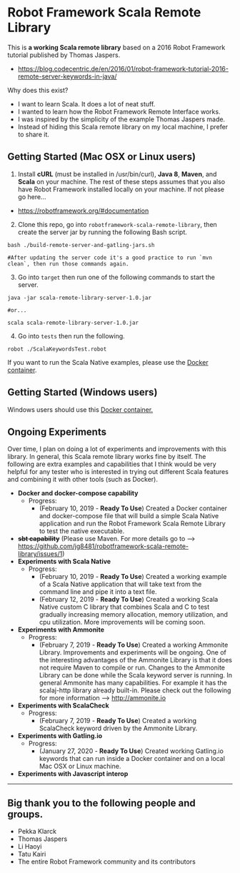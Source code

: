 # Robot Framework Scala Remote Library

This is **a working Scala remote library** based on a 2016 Robot Framework tutorial published by Thomas Jaspers.

- https://blog.codecentric.de/en/2016/01/robot-framework-tutorial-2016-remote-server-keywords-in-java/

Why does this exist?
- I want to learn Scala. It does a lot of neat stuff.
- I wanted to learn how the Robot Framework Remote Interface works.
- I was inspired by the simplicity of the example Thomas Jaspers made.
- Instead of hiding this Scala remote library on my local machine, I prefer to share it.

## Getting Started (Mac OSX or Linux users)

1) Install **cURL** (must be installed in /usr/bin/curl), **Java 8**, **Maven**, and **Scala** on your machine. The rest of these steps assumes that you also have Robot Framework installed locally on your machine. If not please go here...

- https://robotframework.org/#documentation

2) Clone this repo, go into `robotframework-scala-remote-library`, then create the server jar by running the following Bash script.

```
bash ./build-remote-server-and-gatling-jars.sh

#After updating the server code it's a good practice to run `mvn clean`, then run those commands again.
```

3) Go into `target` then run one of the following commands to start the server.

```
java -jar scala-remote-library-server-1.0.jar

#or...

scala scala-remote-library-server-1.0.jar
```

4) Go into `tests` then run the following.

```
robot ./ScalaKeywordsTest.robot
```

If you want to run the Scala Native examples, please use the [Docker container](https://github.com/jg8481/robotframework-scala-remote-library/tree/master/docker-robotframework-scala).

## Getting Started (Windows users)

Windows users should use this [Docker container.](https://github.com/jg8481/robotframework-scala-remote-library/tree/master/docker-robotframework-scala)

## Ongoing Experiments

Over time, I plan on doing a lot of experiments and improvements with this library. In general, this Scala remote library works fine by itself. The following are extra examples and capabilities that I think would be very helpful for any tester who is interested in trying out different Scala features and combining it with other tools (such as Docker).
- **Docker and docker-compose capability**
  - Progress:
    - (February 10, 2019 - **Ready To Use**) Created a Docker container and docker-compose file that will build a simple Scala Native application and run the Robot Framework Scala Remote Library to test the native executable.
- ~~**sbt capability**~~ (Please use Maven. For more details go to --> https://github.com/jg8481/robotframework-scala-remote-library/issues/1)
- **Experiments with Scala Native**
  - Progress:
    - (February 10, 2019 - **Ready To Use**) Created a working example of a Scala Native application that will take text from the command line and pipe it into a text file.
    - (February 12, 2019 - **Ready To Use**) Created a working Scala Native custom C library that combines Scala and C to test gradually increasing memory allocation, memory utilization, and cpu utilization. More improvements will be coming soon.
- **Experiments with Ammonite**
  - Progress:
    - (February 7, 2019 - **Ready To Use**) Created a working Ammonite Library. Improvements and experiments will be ongoing. One of the interesting advantages of the Ammonite Library is that it does not require Maven to compile or run. Changes to the Ammonite Library can be done while the Scala keyword server is running. In general Ammonite has many capabilities. For example it has the scalaj-http library already built-in. Please check out the following for more information --> http://ammonite.io
- **Experiments with ScalaCheck**
  - Progress:
    - (February 7, 2019 - **Ready To Use**) Created a working ScalaCheck keyword driven by the Ammonite Library.
- **Experiments with Gatling.io**
  - Progress:
    - (January 27, 2020 - **Ready To Use**) Created working Gatling.io keywords that can run inside a Docker container and on a local Mac OSX or Linux machine.
- **Experiments with Javascript interop**

***

## Big thank you to the following people and groups.

- Pekka Klarck
- Thomas Jaspers
- Li Haoyi
- Tatu Kairi
- The entire Robot Framework community and its contributors
